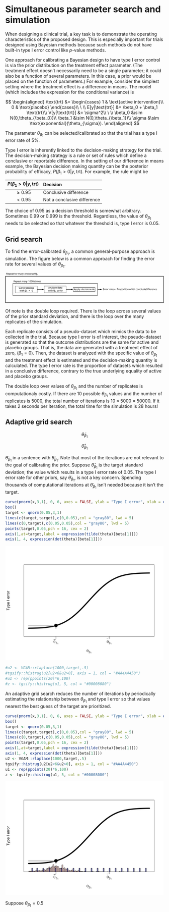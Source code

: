# Simultaneous parameter search and simulation

When designing a clinical trial, a key task is to demonstrate the
operating characteristics of the proposed design. This is especially
important for trials designed using Bayesian methods because such
methods do not have built-in type I error control like $p$-value
methods.

One approach for calibrating a Bayesian design to have type I error
control is via the prior distribution on the treatment effect parameter.
(The treatment effect doesn’t necessarily need to be a single parameter;
it could also be a function of several parameters. In this case, a prior
would be placed on the function of parameters.) For example, consider
the simplest setting where the treatment effect is a difference in
means. The model (which includes the expression for the conditional
variance) is

$$
\begin{aligned}
\text{trt} &= \begin{cases} 
1 & \text{active intervention}\\
0 & \text{placebo}
\end{cases}\\
\ \\
E[y|\text{trt}] &= \beta_0 + \beta_1 \text{trt}\\
V[y|\text{trt}] &= \sigma^2\\
\ \\
\beta_0 &\sim N(0,\theta_{\beta_0})\\
\beta_1 &\sim N(0,\theta_{\beta_1})\\
\sigma &\sim \text{exponential}(\theta_{\sigma}).
\end{aligned}
$$

The parameter $\theta_{\beta_1}$ can be selected/calibrated so that the
trial has a type I error rate of 5%.

Type I error is inherently linked to the decision-making strategy for
the trial. The decision-making strategy is a rule or set of rules which
define a conclusive or reportable difference. In the setting of our
difference in means example, the Bayesian decision making quantity can
be the posterior probability of efficacy, $P(\beta_1>0|y, \text{trt})$.
For example, the rule might be

| $P(\beta_1>0\vert y, \text{trt})$ | Decision                    |
|:---------------------------------:|:----------------------------|
|            $\geq 0.95$            | Conclusive difference       |
|             $< 0.95$              | Not a conclusive difference |

The choice of $0.95$ as a decision threshold is somewhat arbitrary.
Sometimes $0.99$ or $0.999$ is the threshold. Regardless, the value of
$\theta_{\beta_1}$ needs to be selected so that whatever the threshold
is, type I error is 0.05.

## Grid search

To find the error-calibrated $\theta_{\beta_1}$, a common
general-purpose approach is simulation. The figure below is a common
approach for finding the error rate for several values of
$\theta_{\beta_1}$.

![](dynamic-grid-search-simulation_files/figure-gfm/unnamed-chunk-2-1.svg)<!-- -->

Of note is the double loop required. There is the loop across several
values of the prior standard deviation, and there is the loop over the
many replicates of the simulation.

Each replicate consists of a pseudo-dataset which mimics the data to be
collected in the trial. Because type I error is of interest, the
pseudo-dataset is generated so that the outcome distributions are the
same for active and placebo groups. That is, the data are generated with
a treatment effect of zero, ($\beta_1=0$). Then, the dataset is analyzed
with the specific value of $\theta_{\beta_1}$ and the treatment effect
is estimated and the decision-making quantity is calculated. The type I
error rate is the proportion of datasets which resulted in a conclusive
difference, contrary to the true underlying equality of active and
placebo groups.

The double loop over values of $\theta_{\beta_1}$ and the number of
replicates is computationaly costly. If there are 10 possible
$\theta_{\beta_1}$ values and the number of replicates is 5000, the
total number of iterations is $10\times 5000$ = 50000. If it takes 2
seconds per iteration, the total time for the simulation is 28 hours!

## Adaptive grid search

$$\tilde{\theta}_{\beta_1}$$

$$\mathring{\theta}_{\beta_1}$$

$\dot{\theta}_{\beta_1}$ in a sentence with $\dot{\theta}_{\beta_1}$.
Note that most of the iterations are not relevant to the goal of
calibrating the prior. Suppose $\tilde{\theta}_{\beta_1}$ is the target
standard deviation; the value which results in a type I error rate of
0.05. The type I error rate for other priors, say
$\dot{\theta}_{\beta_1}$, is not a key concern. Spending thousands of
computational iterations at $\dot{\theta}_{\beta_1}$ isn’t needed
because it isn’t the target.

``` r
curve(pnorm(x,3,1), 0, 6, axes = FALSE, ylab = "Type I error", xlab = expression(theta[beta[1]]), lwd = 5, ylim = c(-0.1,1.1))
box()
target <- qnorm(0.05,3,1)
lines(c(target,target),c(0,0.05),col = "gray80", lwd = 5)
lines(c(0,target),c(0.05,0.05),col = "gray80", lwd = 5)
points(target,0.05,pch = 16, cex = 2)
axis(1,at=target,label = expression(tilde(theta)[beta[1]]))
axis(1, 4, expression(dot(theta)[beta[1]]))
```

![](dynamic-grid-search-simulation_files/figure-gfm/unnamed-chunk-3-1.svg)<!-- -->

``` r
#u2 <- VGAM::rlaplace(1000,target,.5)
#tgsify::histrug(u2[u2<6&u2>0], axis = 1, col = "#AA4A4450")
#u1 <- rep(ppoints(20)*6,100)
#z <- tgsify::histrug(u1, 5, col = "#00008080")
```

An adaptive grid search reduces the number of iterations by periodically
estimating the relationship between $\theta_{\beta_1}$ and type I error
so that values nearest the best guess of the target are prioritized.

``` r
curve(pnorm(x,3,1), 0, 6, axes = FALSE, ylab = "Type I error", xlab = expression(theta[beta[1]]), lwd = 5, ylim = c(-0.1,1.1))
box()
target <- qnorm(0.05,3,1)
lines(c(target,target),c(0,0.05),col = "gray80", lwd = 5)
lines(c(0,target),c(0.05,0.05),col = "gray80", lwd = 5)
points(target,0.05,pch = 16, cex = 2)
axis(1,at=target,label = expression(tilde(theta)[beta[1]]))
axis(1, 4, expression(dot(theta)[beta[1]]))
u2 <- VGAM::rlaplace(1000,target,.5)
tgsify::histrug(u2[u2<6&u2>0], axis = 1, col = "#AA4A4450")
u1 <- rep(ppoints(20)*6,100)
z <- tgsify::histrug(u1, 5, col = "#00008080")
```

![](dynamic-grid-search-simulation_files/figure-gfm/unnamed-chunk-4-1.svg)<!-- -->

Suppose $\theta_{\beta_1} = 0.5$
